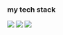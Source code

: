 ### my tech stack
<img src="https://img.shields.io/badge/Python-191970?style=for-the-badge&logo=Python&logoColor=yellow"/> <img src="https://img.shields.io/badge/html-ED760E?style=for-the-badge&logo=HTML5&logoColor=blue"/> <img src="https://img.shields.io/badge/css-blue?style=for-the-badge&logo=CSS3&logoColor=white"/>

